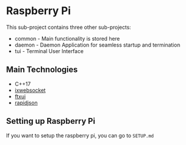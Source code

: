 # Raspberry Pi

This sub-project contains three other sub-projects:
- common - Main functionality is stored here
- daemon - Daemon Application for seamless startup and termination 
- tui - Terminal User Interface

## Main Technologies

- C++17
- [ixwebsocket](https://github.com/machinezone/IXWebSocket)
- [ftxui](https://github.com/ArthurSonzogni/FTXUI)
- [rapidjson](https://github.com/Tencent/rapidjson)

## Setting up Raspberry Pi

If you want to setup the raspberry pi, you can go to `SETUP.md`